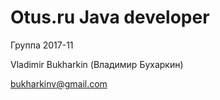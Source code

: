 # Otus.ru Java developer

Группа 2017-11

Vladimir Bukharkin (Владимир Бухаркин)

bukharkinv@gmail.com
